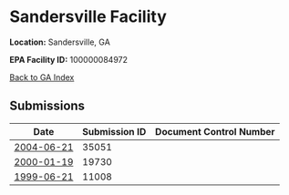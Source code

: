 # Sandersville Facility

**Location:** Sandersville, GA

**EPA Facility ID:** 100000084972

[Back to GA Index](../../index.md)

## Submissions

| Date | Submission ID | Document Control Number |
|------|--------------|-------------------------|
| [2004-06-21](submissions/35051.md) | 35051 |  |
| [2000-01-19](submissions/19730.md) | 19730 |  |
| [1999-06-21](submissions/11008.md) | 11008 |  |
